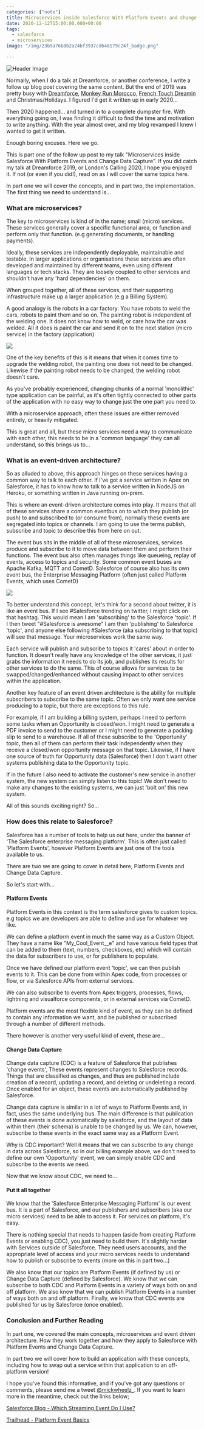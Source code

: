 ```yaml
---
categories: ["note"] 
title: Microservices inside Salesforce With Platform Events and Change Data Capture, Part One.
date: 2020-12-12T15:00:00.000+00:00
tags: 
  - salesforce 
  - microservices
image: "/img/23b9a76b8b2a24bf3937cd648179c24f_badge.png"

---
```

![Header Image](/img/23b9a76b8b2a24bf3937cd648179c24f_badge.png)

Normally, when I do a talk at Dreamforce, or another conference, I write a follow up blog post covering the same content. But the end of 2019 was pretty busy with [Dreamforce](https://www.salesforce.com/blog/dreamforce-2019-infographic/), [Monkey Run Morocco](https://www.theadventurists.com/adventures/monkey-run-morocco/), [French Touch Dreamin](https://frenchtouchdreamin.com/) and Christmas/Holidays. I figured I'd get it written up in early 2020...

Then 2020 happened... and turned in to a complete dumpster fire. With everything going on, I was finding it difficult to find the time and motivation to write anything. With the year almost over, and my blog revamped I knew I wanted to get it written.

Enough boring excuses. Here we go.

This is part one of the follow up post to my talk "Microservices inside Salesforce With Platform Events and Change Data Capture". If you did catch my talk at Dreamforce 2019, or London's Calling 2020, I hope you enjoyed it. If not (or even if you did!), read on as I will cover the same topics here.

In part one we will cover the concepts, and in part two, the implementation. The first thing we need to understand is...

### What are microservices?

The key to microservices is kind of in the name; small (micro) services. These services generally cover a specific functional area, or function and perform only that function. (e.g generating documents, or handling payments).

Ideally, these services are independently deployable, maintainable and testable. In larger applications or organisations these services are often developed and maintained by different teams, even using different languages or tech stacks. They are loosely coupled to other services and shouldn't have any 'hard dependencies' on them.

When grouped together, all of these services, and their supporting infrastructure make up a larger application (e.g a Billing System).

A good analogy is the robots in a car factory. You have robots to weld the cars, robots to paint them and so on.  The painting robot is independent of the welding one. It does not know how to weld, or care how the car was welded. All it does is paint the car and send it on to the next station (micro service) in the factory (application)

![](/img/abb-paint-atomizer.jpg)

One of the key benefits of this is it means that when it comes time to upgrade the welding robot, the painting one does not need to be changed. Likewise if the painting robot needs to be changed, the welding robot doesn't care.

As you've probably experienced, changing chunks of a normal 'monolithic' type application can be painful, as it's often tightly connected to other parts of the application with no easy way to change just the one part you need to.

With a microservice approach, often these issues are either removed entirely, or heavily mitigated.

This is great and all, but these micro services need a way to communicate with each other, this needs to be in a 'common language' they can all understand, so this brings us to...

### What is an event-driven architecture?

So as alluded to above, this approach hinges on these services having a common way to talk to each other.
If I've got a service written in Apex on Salesforce, it has to know how to talk to a service written in NodeJS on Heroku, or something written in Java running on-prem.

This is where an event-driven architecture comes into play. It means that all of these services share a common eventbus on to which they publish (or push) to and subscribed to (or consume from), normally these events are segregated into topics or channels. I am going to use the terms publish, subscribe and topic to describe this from here on out.

The event bus sits in the middle of all of these microservices, services produce and subscribe to it to move data between them and perform their functions. The event bus also often manages things like queueing, replay of events, access to topics and security. Some common event buses are Apache Kafka, MQTT and CometD.
Salesforce of course also has its own event bus, the Enterprise Messaging Platform (often just called Platform Events, which uses CometD)

![](/img/9d0edf028a3e0056757e93a3244a43de_salesforce-event-bus.jpeg)

To better understand this concept, let's think for a second about twitter, it is like an event bus. If I see #Salesforce trending on twitter, I might click on that hashtag. This would mean I am 'subscribing' to the Salesforce 'topic'. If I then tweet "#Salesforce is awesome" I am then 'publishing' to Salesforce 'topic', and anyone else following #Salesforce (aka subscribing to that topic) will see that message. Your microservices work the same way.

Each service will publish and subscribe to topics it 'cares' about in order to function. It doesn't really have any knowledge of the other services, it just grabs the information it needs to do its job, and publishes its results for other services to do the same. This of course allows for services to be swapped/changed/enhanced without causing impact to other services within the application.

Another key feature of an event driven architecture is the ability for multiple subscribers to subscribe to the same topic. Often we only want one service producing to a topic, but there are exceptions to this rule.

For example, if I am building a billing system, perhaps I need to perform some tasks when an Opportunity is closed/won.
I might need to generate a PDF invoice to send to the customer or I might need to generate a packing slip to send to a warehouse.
If all of these subscribe to the 'Opportunity' topic, then all of them can perform their task independently when they receive a closed/won opportunity message on that topic. Likewise, if I have one source of truth for Opportunity data (Salesforce) then I don't want other systems publishing data to the Opportunity topic.

If in the future I also need to activate the customer's new service in another system, the new system can simply listen to this topic! We don't need to make any changes to the existing systems, we can just 'bolt on' this new system.

All of this sounds exciting right? So...

### How does this relate to Salesforce?

Salesforce has a number of tools to help us out here, under the banner of 'The Salesforce enterprise messaging platform'. This is often just called 'Platform Events', however Platform Events are just one of the tools available to us.

There are two we are going to cover in detail here, Platform Events and Change Data Capture.

So let's start with...

#### Platform Events

Platform Events in this context is the term salesforce gives to custom topics. e.g topics we are developers are able to define and use for whatever we like.

We can define a platform event in much the same way as a Custom Object. They have a name like "My_Cool_Event__e" and have various field types that can be added to them (text, numbers, checkboxes, etc) which will contain the data for subscribers to use, or for publishers to populate.

Once we have defined our platform event 'topic', we can then publish events to it. This can be done from within Apex code, from processes or flow, or via Salesforce APIs from external services.

We can also subscribe to events from Apex triggers, processes, flows, lightning and visualforce components, or in external services via CometD.

Platform events are the most flexible kind of event, as they can be defined to contain any information we want, and be published or subscribed through a number of different methods.

There however is another very useful kind of event, these are...

#### Change Data Capture

Change data capture (CDC) is a feature of Salesforce that publishes 'change events', These events represent changes to Salesforce records. Things that are classified as changes, and thus are published include creation of a record, updating a record, and deleting or undeleting a record. Once enabled for an object, these events are automatically published by Salesforce.

Change data capture is similar in a lot of ways to Platform Events and, in fact, uses the same underlying bus. The main difference is that publication of these events is done automatically by salesforce, and the layout of data within them (their schema) is unable to be changed by us. We can, however, subscribe to these events in the exact same way as a Platform Event.

Why is CDC important? Well it means that we can subscribe to any change in data across Salesforce, so in our billing example above, we don't need to define our own 'Opportunity' event, we can simply enable CDC and subscribe to the events we need.

Now that we know about CDC, we need to...

#### Put it all together

We know that the 'Salesforce Enterprise Messaging Platform' is our event bus. It is a part of Salesforce, and our publishers and subscribers (aka our micro services) need to be able to access it. For services on platform, it's easy.

There is nothing special that needs to happen (aside from creating Platform Events or enabling CDC), you just need to build them. It's slightly harder with Services outside of Salesforce. They need users accounts, and the appropriate level of access and your micro services needs to understand how to publish or subscribe to events (more on this in part two...)

We also know that our topics are Platform Events (if defined by us) or Change Data Capture (defined by Salesforce). We know that we can subscribe to both CDC and Platform Events in a variety of ways both on and off platform. We also know that we can publish Platform Events in a number of ways both on and off platform. Finally, we know that CDC events are published for us by Salesforce (once enabled).

### Conclusion and Further Reading

In part one, we covered the main concepts, microservices and event driven architecture. How they work together and how they apply to Salesforce with Platform Events and Change Data Capture.

In part two we will cover how to build an application with these concepts, including how to swap out a service within that application to an off-platform version!

I hope you've found this informative, and if you've got any questions or comments, please send me a tweet [@mickwheelz_](https://twitter.com/mickwheelz_). If you want to learn more in the meantime, check out the links below;

[Salesforce Blog - Which Streaming Event Do I Use?](https://developer.salesforce.com/blogs/2018/07/which-streaming-event-do-i-use.html)

[Trailhead - Platform Event Basics](https://trailhead.salesforce.com/content/learn/modules/platform_events_basics)